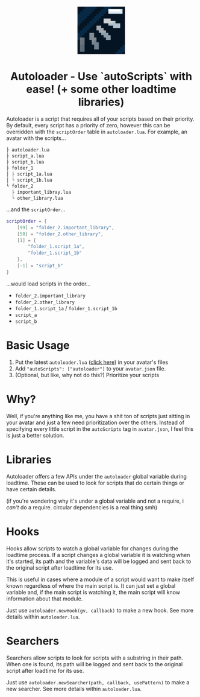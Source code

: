 <p align="center"><img src="https://github.com/Slymeball/figura-avatars/blob/main/Icons/autoloader%20icon.png?raw=true" width=25%></p>
<h1 align="center">Autoloader - Use `autoScripts` with ease! (+ some other loadtime libraries)</h1>

Autoloader is a script that requires all of your scripts based on their priority. By default, every script has a priority of zero, however this can be overridden with the `scriptOrder` table in `autoloader.lua`. For example, an avatar with the scripts...

```
├ autoloader.lua
├ script_a.lua
├ script_b.lua
├ folder_1
│ ├ script_1a.lua
│ └ script_1b.lua
└ folder_2
  ├ important_libray.lua
  └ other_library.lua
```

...and the `scriptOrder`...

```lua
scriptOrder = {
    [99] = "folder_2.important_library",
    [50] = "folder_2.other_library",
    [1] = {
        "folder_1.script_1a",
        "folder_1.script_1b"
    },
    [-1] = "script_b"
}
```

...would load scripts in the order...

- `folder_2.important_library`
- `folder_2.other_library`
- `folder_1.script_1a` / `folder_1.script_1b`
- `script_a`
- `script_b`

# Basic Usage

1. Put the latest `autoloader.lua` ([click here](https://github.com/Slymeball/figura-avatars/blob/main/Rewrite/Autoloader/autoloader.lua)) in your avatar's files
2. Add `"autoScripts": ["autoloader"]` to your `avatar.json` file.
3. (Optional, but like, why not do this?) Prioritize your scripts

# Why?

Well, if you're anything like me, you have a shit ton of scripts just sitting in your avatar and just a few need prioritization over the others. Instead of specifying every little script in the `autoScripts` tag in `avatar.json`, I feel this is just a better solution.

# Libraries

Autoloader offers a few APIs under the `autoloader` global variable during loadtime. These can be used to look for scripts that do certain things or have certain details.

(if you're wondering why it's under a global variable and not a require, i *can't* do a require. circular dependencies is a real thing smh)

# Hooks

Hooks allow scripts to watch a global variable for changes during the loadtime process. If a script changes a global variable it is watching when it's started, its path and the variable's data will be logged and sent back to the original script after loadtime for its use.

This is useful in cases where a module of a script would want to make itself known regardless of where the main script is. It can just set a global variable and, if the main script is watching it, the main script will know information about that module.

Just use `autoloader.newHook(gv, callback)` to make a new hook. See more details within `autoloader.lua`.

# Searchers

Searchers allow scripts to look for scripts with a substring in their path. When one is found, its path will be logged and sent back to the original script after loadtime for its use.

Just use `autoloader.newSearcher(path, callback, usePattern)` to make a new searcher. See more details within `autoloader.lua`.
